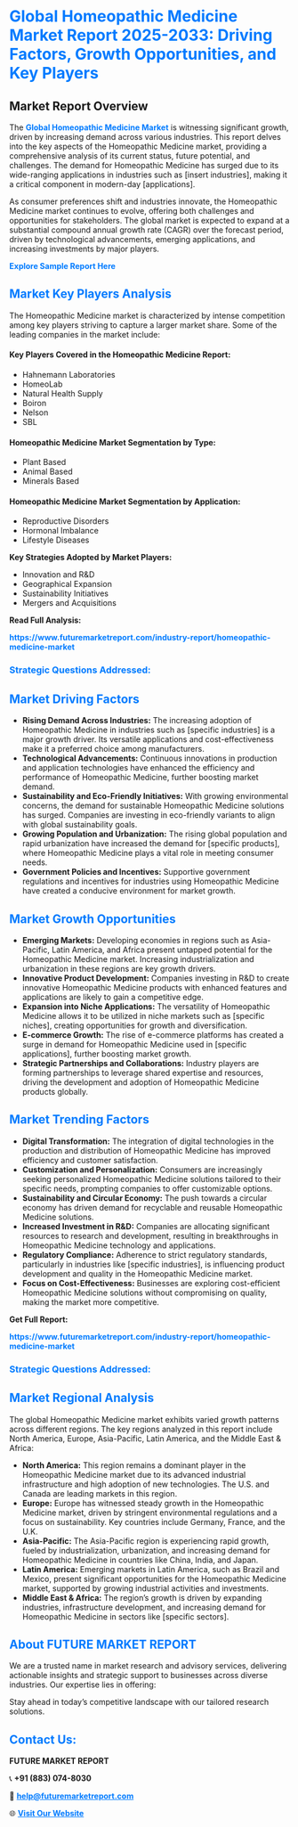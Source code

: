 <h1 style="color: #007BFF;">Global Homeopathic Medicine Market Report 2025-2033: Driving Factors, Growth Opportunities, and Key Players</h1>

<section id="overview">
<h2>Market Report Overview</h2>
<p>The <a href="https://www.futuremarketreport.com/industry-report/homeopathic-medicine-market" style="color: #007BFF; text-decoration: none;"><strong>Global Homeopathic Medicine Market</strong></a> is witnessing significant growth, driven by increasing demand across various industries. This report delves into the key aspects of the Homeopathic Medicine market, providing a comprehensive analysis of its current status, future potential, and challenges. The demand for Homeopathic Medicine has surged due to its wide-ranging applications in industries such as [insert industries], making it a critical component in modern-day [applications].</p>
<p>As consumer preferences shift and industries innovate, the Homeopathic Medicine market continues to evolve, offering both challenges and opportunities for stakeholders. The global market is expected to expand at a substantial compound annual growth rate (CAGR) over the forecast period, driven by technological advancements, emerging applications, and increasing investments by major players.</p>
</section>

<section id="overview">
<p><a href="https://www.futuremarketreport.com/request-sample/reportId=76997" style="color: #007BFF; text-decoration: none;"><strong>Explore Sample Report Here</strong></a></p>
</section>

<section id="key-players">
<h2 style="color: #007BFF;">Market Key Players Analysis</h2>
<p>The Homeopathic Medicine market is characterized by intense competition among key players striving to capture a larger market share. Some of the leading companies in the market include:</p>
<h4>Key Players Covered in the Homeopathic Medicine Report:</h4>
<ul><li>Hahnemann Laboratories</li><li>HomeoLab</li><li>Natural Health Supply</li><li>Boiron</li><li>Nelson</li><li>SBL</li></ul>
<h4>Homeopathic Medicine Market Segmentation by Type:</h4>
<ul><li>Plant Based</li><li>Animal Based</li><li>Minerals Based</li></ul>

<h4>Homeopathic Medicine Market Segmentation by Application:</h4>
<ul><li>Reproductive Disorders</li><li>Hormonal Imbalance</li><li>Lifestyle Diseases</li></ul>
<p><strong>Key Strategies Adopted by Market Players:</strong></p>
<ul>
<li>Innovation and R&D</li>
<li>Geographical Expansion</li>
<li>Sustainability Initiatives</li>
<li>Mergers and Acquisitions</li>
</ul>
</section>

<section>
<p><strong>Read Full Analysis: </strong></p><a href="https://www.futuremarketreport.com/industry-report/homeopathic-medicine-market" style="color: #007BFF; text-decoration: none;"><strong>https://www.futuremarketreport.com/industry-report/homeopathic-medicine-market</strong></a>
<h3 style="color: #007BFF;">Strategic Questions Addressed:</h3>
</section>

<section id="driving-factors">
<h2 style="color: #007BFF;">Market Driving Factors</h2>
<ul>
<li><strong>Rising Demand Across Industries:</strong> The increasing adoption of Homeopathic Medicine in industries such as [specific industries] is a major growth driver. Its versatile applications and cost-effectiveness make it a preferred choice among manufacturers.</li>
<li><strong>Technological Advancements:</strong> Continuous innovations in production and application technologies have enhanced the efficiency and performance of Homeopathic Medicine, further boosting market demand.</li>
<li><strong>Sustainability and Eco-Friendly Initiatives:</strong> With growing environmental concerns, the demand for sustainable Homeopathic Medicine solutions has surged. Companies are investing in eco-friendly variants to align with global sustainability goals.</li>
<li><strong>Growing Population and Urbanization:</strong> The rising global population and rapid urbanization have increased the demand for [specific products], where Homeopathic Medicine plays a vital role in meeting consumer needs.</li>
<li><strong>Government Policies and Incentives:</strong> Supportive government regulations and incentives for industries using Homeopathic Medicine have created a conducive environment for market growth.</li>
</ul>
</section>

<section id="growth-opportunities">
<h2 style="color: #007BFF;">Market Growth Opportunities</h2>
<ul>
<li><strong>Emerging Markets:</strong> Developing economies in regions such as Asia-Pacific, Latin America, and Africa present untapped potential for the Homeopathic Medicine market. Increasing industrialization and urbanization in these regions are key growth drivers.</li>
<li><strong>Innovative Product Development:</strong> Companies investing in R&D to create innovative Homeopathic Medicine products with enhanced features and applications are likely to gain a competitive edge.</li>
<li><strong>Expansion into Niche Applications:</strong> The versatility of Homeopathic Medicine allows it to be utilized in niche markets such as [specific niches], creating opportunities for growth and diversification.</li>
<li><strong>E-commerce Growth:</strong> The rise of e-commerce platforms has created a surge in demand for Homeopathic Medicine used in [specific applications], further boosting market growth.</li>
<li><strong>Strategic Partnerships and Collaborations:</strong> Industry players are forming partnerships to leverage shared expertise and resources, driving the development and adoption of Homeopathic Medicine products globally.</li>
</ul>
</section>

<section id="trending-factors">
<h2 style="color: #007BFF;">Market Trending Factors</h2>
<ul>
<li><strong>Digital Transformation:</strong> The integration of digital technologies in the production and distribution of Homeopathic Medicine has improved efficiency and customer satisfaction.</li>
<li><strong>Customization and Personalization:</strong> Consumers are increasingly seeking personalized Homeopathic Medicine solutions tailored to their specific needs, prompting companies to offer customizable options.</li>
<li><strong>Sustainability and Circular Economy:</strong> The push towards a circular economy has driven demand for recyclable and reusable Homeopathic Medicine solutions.</li>
<li><strong>Increased Investment in R&D:</strong> Companies are allocating significant resources to research and development, resulting in breakthroughs in Homeopathic Medicine technology and applications.</li>
<li><strong>Regulatory Compliance:</strong> Adherence to strict regulatory standards, particularly in industries like [specific industries], is influencing product development and quality in the Homeopathic Medicine market.</li>
<li><strong>Focus on Cost-Effectiveness:</strong> Businesses are exploring cost-efficient Homeopathic Medicine solutions without compromising on quality, making the market more competitive.</li>
</ul>
</section>

<section>
<p><strong>Get Full Report: </strong></p><a href="https://www.futuremarketreport.com/industry-report/homeopathic-medicine-market" style="color: #007BFF; text-decoration: none;"><strong>https://www.futuremarketreport.com/industry-report/homeopathic-medicine-market</strong></a>
<h3 style="color: #007BFF;">Strategic Questions Addressed:</h3>
</section>


<section id="regional-analysis">
<h2 style="color: #007BFF;">Market Regional Analysis</h2>
<p>The global Homeopathic Medicine market exhibits varied growth patterns across different regions. The key regions analyzed in this report include North America, Europe, Asia-Pacific, Latin America, and the Middle East & Africa:</p>
<ul>
<li><strong>North America:</strong> This region remains a dominant player in the Homeopathic Medicine market due to its advanced industrial infrastructure and high adoption of new technologies. The U.S. and Canada are leading markets in this region.</li>
<li><strong>Europe:</strong> Europe has witnessed steady growth in the Homeopathic Medicine market, driven by stringent environmental regulations and a focus on sustainability. Key countries include Germany, France, and the U.K.</li>
<li><strong>Asia-Pacific:</strong> The Asia-Pacific region is experiencing rapid growth, fueled by industrialization, urbanization, and increasing demand for Homeopathic Medicine in countries like China, India, and Japan.</li>
<li><strong>Latin America:</strong> Emerging markets in Latin America, such as Brazil and Mexico, present significant opportunities for the Homeopathic Medicine market, supported by growing industrial activities and investments.</li>
<li><strong>Middle East & Africa:</strong> The region’s growth is driven by expanding industries, infrastructure development, and increasing demand for Homeopathic Medicine in sectors like [specific sectors].</li>
</ul>
</section>

<footer>
<h2 style="color: #007BFF;">About FUTURE MARKET REPORT</h2>
<p>We are a trusted name in market research and advisory services, delivering actionable insights and strategic support to businesses across diverse industries. Our expertise lies in offering:</p>

<p>Stay ahead in today’s competitive landscape with our tailored research solutions.</p>

<h2 style="color: #007BFF;">Contact Us:</h2>
<p><strong>FUTURE MARKET REPORT</strong></p>
<p>📞 <strong>+91 (883) 074-8030</strong></p>
<p>📧 <strong><a href="mailto:help@futuremarketreport.com" style="color: #007BFF;">help@futuremarketreport.com</a></strong></p>
<p>🌐 <strong><a href="https://www.futuremarketreport.com/" style="color: #007BFF;">Visit Our Website</a></strong></p>
</footer>
